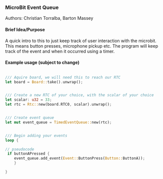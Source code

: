 ### MicroBit Event Queue

Authors: Christian Torralba, Barton Massey

#### Brief Idea/Purpose

A quick intro to this to just keep track of user interaction with the microbit. This means button presses, microphone pickup etc.
The program will keep track of the event and when it occurred using a timer.

#### Example usage (subject to change)

```rust

/// Aquire board, we will need this to reach our RTC
let board = Board::take().unwrap();


/// Create a new RTC of your choice, with the scalar of your choice
let scalar: u32 = 33;
let rtc = Rtc::new(board.RTC0, scalar).unwrap();


/// Create event queue
let mut event_queue = TimedEventQueue::new(rtc);


/// Begin adding your events
loop {

// pseudocode
 if buttonAPressed {
    event_queue.add_event(Event::ButtonPress(Button::ButtonA));
    }

}

```